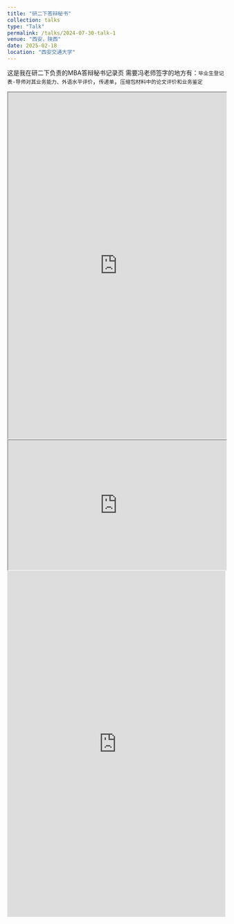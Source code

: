 ```yaml
---
title: "研二下答辩秘书"
collection: talks
type: "Talk"
permalink: /talks/2024-07-30-talk-1
venue: "西安，陕西"
date: 2025-02-18
location: "西安交通大学"
---
```



这是我在研二下负责的MBA答辩秘书记录页
需要冯老师签字的地方有：`毕业生登记表-导师对其业务能力、外语水平评价`，`传递单`，`压缩包材料中的论文评价和业务鉴定`
<iframe src="https://sk8-j.github.io/files/2025年上半年MBA（EMBA）论文答辩及离校流程（2025.01修订）.pdf" width="100%" height="800px"></iframe>
<iframe src="https://sk8-j.github.io/files/2025年上半年MBA（EMBA）答辩安排.pdf" width="100%" height="300px"></iframe>
<iframe src="https://docs.google.com/gview?url=http://113.142.162.14:40061/i/2025/02/20/qhwz31.pdf&embedded=true" width="100%" height="800" style="border: none;"></iframe>